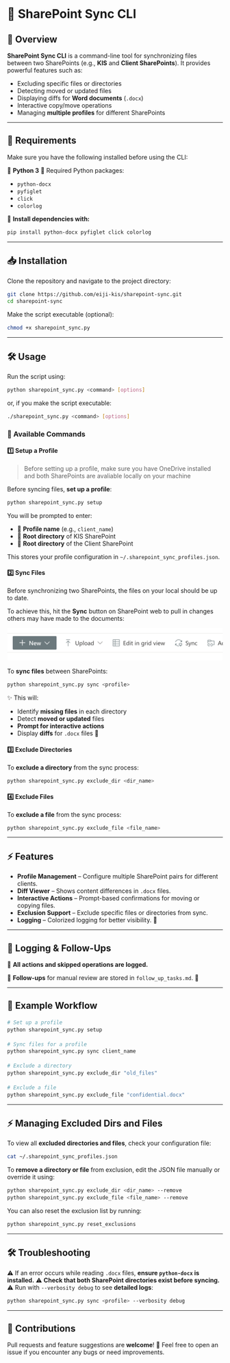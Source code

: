 

# 🚀 SharePoint Sync CLI

## 🌟 Overview
**SharePoint Sync CLI** is a command-line tool for synchronizing files between two SharePoints (e.g., **KIS** and **Client SharePoints**). It provides powerful features such as:

- Excluding specific files or directories
- Detecting moved or updated files
- Displaying diffs for **Word documents** (`.docx`)
- Interactive copy/move operations
- Managing **multiple profiles** for different SharePoints

---

## 🔧 Requirements
Make sure you have the following installed before using the CLI:

🔹 **Python 3**
🔹 Required Python packages:
  - `python-docx`
  - `pyfiglet`
  - `click`
  - `colorlog`

📌 **Install dependencies with:**
```sh
pip install python-docx pyfiglet click colorlog
```

---

## 📥 Installation
Clone the repository and navigate to the project directory:
```sh
git clone https://github.com/eiji-kis/sharepoint-sync.git
cd sharepoint-sync
```
Make the script executable (optional):
```sh
chmod +x sharepoint_sync.py
```

---

## 🛠️ Usage
Run the script using:
```sh
python sharepoint_sync.py <command> [options]
```

or, if you make the script executable:
```sh
./sharepoint_sync.py <command> [options]
```

### 🔹 Available Commands

#### 1️⃣ **Setup a Profile**

> Before setting up a profile, make sure you have OneDrive installed and both SharePoints are avaliable locally on your machine

Before syncing files, **set up a profile**:
```sh
python sharepoint_sync.py setup
```
You will be prompted to enter:
- 📌 **Profile name** (e.g., `client_name`)
- 📌 **Root directory** of KIS SharePoint
- 📌 **Root directory** of the Client SharePoint

This stores your profile configuration in `~/.sharepoint_sync_profiles.json`.

#### 2️⃣ **Sync Files**

Before synchronizing two SharePoints, the files on your local should be up to date.

To achieve this, hit the **Sync** button on SharePoint web to pull in changes others may have made to the documents:

![alt text](/img/sync.png)

To **sync files** between SharePoints:
```sh
python sharepoint_sync.py sync <profile>
```
✨ This will:
- Identify **missing files** in each directory
- Detect **moved or updated** files
- **Prompt for interactive actions**
- Display **diffs** for `.docx` files 📄

#### 3️⃣ **Exclude Directories**
To **exclude a directory** from the sync process:
```sh
python sharepoint_sync.py exclude_dir <dir_name>
```

#### 4️⃣ **Exclude Files**
To **exclude a file** from the sync process:
```sh
python sharepoint_sync.py exclude_file <file_name>
```

---

## ⚡ Features
- **Profile Management** – Configure multiple SharePoint pairs for different clients.
- **Diff Viewer** – Shows content differences in `.docx` files.
- **Interactive Actions** – Prompt-based confirmations for moving or copying files.
- **Exclusion Support** – Exclude specific files or directories from sync.
- **Logging** – Colorized logging for better visibility. 🎨

---

## 📝 Logging & Follow-Ups
🔹 **All actions and skipped operations are logged.**

🔹 **Follow-ups** for manual review are stored in `follow_up_tasks.md`. 📜

---

## 🎯 Example Workflow
```sh
# Set up a profile
python sharepoint_sync.py setup

# Sync files for a profile
python sharepoint_sync.py sync client_name

# Exclude a directory
python sharepoint_sync.py exclude_dir "old_files"

# Exclude a file
python sharepoint_sync.py exclude_file "confidential.docx"
```

---

## ⚡ Managing Excluded Dirs and Files
To view all **excluded directories and files**, check your configuration file:
```sh
cat ~/.sharepoint_sync_profiles.json
```

To **remove a directory or file** from exclusion, edit the JSON file manually or override it using:
```sh
python sharepoint_sync.py exclude_dir <dir_name> --remove
python sharepoint_sync.py exclude_file <file_name> --remove
```

You can also reset the exclusion list by running:
```sh
python sharepoint_sync.py reset_exclusions
```

---

## 🛠️ Troubleshooting
⚠️ If an error occurs while reading `.docx` files, **ensure `python-docx` is installed.**
⚠️ **Check that both SharePoint directories exist before syncing.**
⚠️ Run with `--verbosity debug` to see **detailed logs**:
```sh
python sharepoint_sync.py sync <profile> --verbosity debug
```

---

## 🤝 Contributions
Pull requests and feature suggestions are **welcome**! 🚀 Feel free to open an issue if you encounter any bugs or need improvements.
